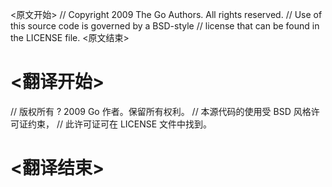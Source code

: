 
<原文开始>
// Copyright 2009 The Go Authors. All rights reserved.
// Use of this source code is governed by a BSD-style
// license that can be found in the LICENSE file.
<原文结束>

# <翻译开始>
// 版权所有 ? 2009 Go 作者。保留所有权利。
// 本源代码的使用受 BSD 风格许可证约束，
// 此许可证可在 LICENSE 文件中找到。
# <翻译结束>

